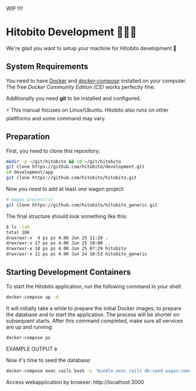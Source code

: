 WIP !!!!
 
# Hitobito Development 👩🏽‍💻

We're glad you want to setup your machine for Hitobito development 💃

## System Requirements

You need to have [Docker][docker] and _[docker-compose][doco]_ installed on your computer.
The free _Docker Community Edition (CE)_ works perfectly fine.

[docker]: https://docs.docker.com/install/
[doco]: https://docs.docker.com/compose/install/

Additionally you need **git** to be installed and configured.
 
   ⚡ This manual focuses on Linux/Ubuntu. Hitobito also runs on other plattforms and some command may vary. 

## Preparation

First, you need to clone this repository:

```bash
mkdir -p ~/git/hitobito && cd ~/git/hitobito
git clone https://github.com/hitobito/development.git
cd development/app
git clone https://github.com/hitobito/hitobito.git
```

Now you need to add at least one wagon project:

```bash
# wagon project(s)
git clone https://github.com/hitobito/hitobito_generic.git 
```

The final structure should look something like this:

```bash
$ ls -lah
total 16K
drwxrwxr-x  4 ps ps 4.0K Jun 25 11:20 .
drwxrwxr-x 17 ps ps 4.0K Jun 25 10:00 ..
drwxrwxr-x 18 ps ps 4.0K Jun 25 07:29 hitobito
drwxrwxr-x 11 ps ps 4.0K Jun 24 10:53 hitobito_generic
```

## Starting Development Containers

To start the Hitobito application, run the following command in your shell:

```bash
docker-compose up -d
```

It will initially take a while to prepare the initial Docker images, to prepare the database and to start the application.
The process will be shorter on subsequent starts. After this command completed, make sure all services are up and running:

```bash
docker-compose ps
```

EXAMPLE OUTPUT è

Now it's time to seed the database:

```bash
docker-compose exec rails bash -c 'bundle exec rails db:seed wagon:seed'
```

Access webapplication by browser: http://localhost:3000
